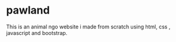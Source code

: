 # pawland
This is an animal ngo website i made from scratch using html, css , javascript and bootstrap.

